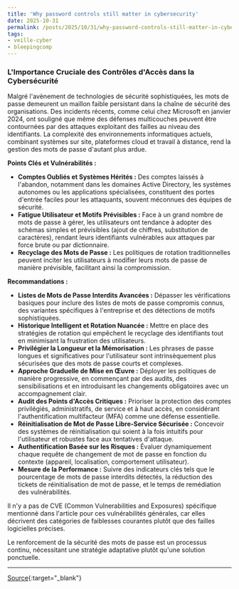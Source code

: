 ```yaml
---
title: 'Why password controls still matter in cybersecurity'
date: 2025-10-31
permalink: /posts/2025/10/31/why-password-controls-still-matter-in-cybersecurity/
tags:
- veille-cyber
- bleepingcomp
---
```

### L'Importance Cruciale des Contrôles d'Accès dans la Cybersécurité

Malgré l'avènement de technologies de sécurité sophistiquées, les mots de passe demeurent un maillon faible persistant dans la chaîne de sécurité des organisations. Des incidents récents, comme celui chez Microsoft en janvier 2024, ont souligné que même des défenses multicouches peuvent être contournées par des attaques exploitant des failles au niveau des identifiants. La complexité des environnements informatiques actuels, combinant systèmes sur site, plateformes cloud et travail à distance, rend la gestion des mots de passe d'autant plus ardue.

**Points Clés et Vulnérabilités :**

*   **Comptes Oubliés et Systèmes Hérités :** Des comptes laissés à l'abandon, notamment dans les domaines Active Directory, les systèmes autonomes ou les applications spécialisées, constituent des portes d'entrée faciles pour les attaquants, souvent méconnues des équipes de sécurité.
*   **Fatigue Utilisateur et Motifs Prévisibles :** Face à un grand nombre de mots de passe à gérer, les utilisateurs ont tendance à adopter des schémas simples et prévisibles (ajout de chiffres, substitution de caractères), rendant leurs identifiants vulnérables aux attaques par force brute ou par dictionnaire.
*   **Recyclage des Mots de Passe :** Les politiques de rotation traditionnelles peuvent inciter les utilisateurs à modifier leurs mots de passe de manière prévisible, facilitant ainsi la compromission.

**Recommandations :**

*   **Listes de Mots de Passe Interdits Avancées :** Dépasser les vérifications basiques pour inclure des listes de mots de passe compromis connus, des variantes spécifiques à l'entreprise et des détections de motifs sophistiquées.
*   **Historique Intelligent et Rotation Nuancée :** Mettre en place des stratégies de rotation qui empêchent le recyclage des identifiants tout en minimisant la frustration des utilisateurs.
*   **Privilégier la Longueur et la Mémorisation :** Les phrases de passe longues et significatives pour l'utilisateur sont intrinsèquement plus sécurisées que des mots de passe courts et complexes.
*   **Approche Graduelle de Mise en Œuvre :** Déployer les politiques de manière progressive, en commençant par des audits, des sensibilisations et en introduisant les changements obligatoires avec un accompagnement clair.
*   **Audit des Points d'Accès Critiques :** Prioriser la protection des comptes privilégiés, administratifs, de service et à haut accès, en considérant l'authentification multifacteur (MFA) comme une défense essentielle.
*   **Réinitialisation de Mot de Passe Libre-Service Sécurisée :** Concevoir des systèmes de réinitialisation qui soient à la fois intuitifs pour l'utilisateur et robustes face aux tentatives d'attaque.
*   **Authentification Basée sur les Risques :** Évaluer dynamiquement chaque requête de changement de mot de passe en fonction du contexte (appareil, localisation, comportement utilisateur).
*   **Mesure de la Performance :** Suivre des indicateurs clés tels que le pourcentage de mots de passe interdits détectés, la réduction des tickets de réinitialisation de mot de passe, et le temps de remédiation des vulnérabilités.

Il n'y a pas de CVE (Common Vulnerabilities and Exposures) spécifique mentionné dans l'article pour ces vulnérabilités générales, car elles décrivent des catégories de faiblesses courantes plutôt que des failles logicielles précises.

Le renforcement de la sécurité des mots de passe est un processus continu, nécessitant une stratégie adaptative plutôt qu'une solution ponctuelle.

---
[Source](https://www.bleepingcomputer.com/news/security/why-password-controls-still-matter-in-cybersecurity/){:target="_blank"}
